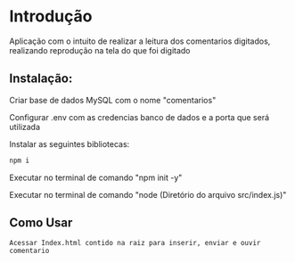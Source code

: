 # Introdução

Aplicação com o intuito de realizar a leitura dos comentarios digitados, realizando reprodução na tela do que foi digitado

## Instalação:

Criar base de dados MySQL com o nome "comentarios"

Configurar .env com as credencias banco de dados e a porta que será utilizada


Instalar as seguintes bibliotecas:
```bash
npm i 
```

Executar no terminal de comando "npm init -y"

Executar no terminal de comando "node (Diretório do arquivo src/index.js)"


## Como Usar


`
Acessar Index.html contido na raiz para inserir, enviar e ouvir comentario 
`